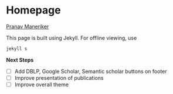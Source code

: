 # Homepage
[Pranav Maneriker](http://pranavmaneriker.github.io)

This page is built using Jekyll. 
For offline viewing, use

```bash
jekyll s
```

**Next Steps**

* [ ] Add DBLP, Google Scholar, Semantic scholar buttons on footer
* [ ] Improve presentation of publications
* [ ] Improve overall theme